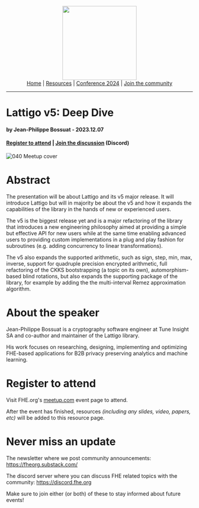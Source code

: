 <!-- Main header navigation -->
<p align="center">
  <img width="200" src="https://user-images.githubusercontent.com/5758427/180978488-db825482-5a58-4c7c-9589-c494a6f0be04.png"><br/>
  <a href="https://fhe-org.github.io">Home</a> | <a href="https://fhe-org.github.io/resources">Resources</a> | <a href="https://fhe-org.github.io/conferences/conference-2024/">Conference 2024</a> | <a href="https://fhe-org.github.io/community">Join the community</a>
</p>
<hr/>
<!-- /Main header navigation -->


# Lattigo v5: Deep Dive
#### by Jean-Philippe Bossuat - 2023.12.07
#### <a href="https://www.meetup.com/fhe-org/events/297373798/">Register to attend</a> | <!-- Video recording (Youtube) --> <!--| <a href="">Poster</a> (Github) |--> <a href="https://discord.fhe.org">Join the discussion</a> (Discord)

![040 Meetup cover](https://github.com/FHE-org/fhe-org.github.io/assets/37557436/3e114320-2623-4d90-8651-1beab1fb874e)

# Abstract

The presentation will be about Lattigo and its v5 major release. It will introduce Lattigo but will in majority be about the v5 and how it expands the capabilities of the library in the hands of new or experienced users.

The v5 is the biggest release yet and is a major refactoring of the library that introduces a new engineering philosophy aimed at providing a simple but effective API for new users while at the same time enabling advanced users to providing custom implementations in a plug and play fashion for subroutines (e.g. adding concurrency to linear transformations).

The v5 also expands the supported arithmetic, such as sign, step, min, max, inverse, support for quadruple precision encrypted arithmetic, full refactoring of the CKKS bootstrapping (a topic on its own), automorphism-based blind rotations, but also expands the supporting package of the library, for example by adding the the multi-interval Remez approximation algorithm.

# About the speaker

Jean-Philippe Bossuat is a cryptography software engineer at Tune Insight SA and co-author and maintainer of the Lattigo library.

His work focuses on researching, designing, implementing and optimizing FHE-based applications for B2B privacy preserving analytics and machine learning.

# Register to attend

Visit FHE.org's [meetup.com](https://www.meetup.com/fhe-org/events/297373798/) event page to attend.

After the event has finished, resources *(including any slides, video, papers, etc)* will be added to this resource page.

# Never miss an update

The newsletter where we post community announcements: https://fheorg.substack.com/

The discord server where you can discuss FHE related topics with the community: https://discord.fhe.org

Make sure to join either (or both) of these to stay informed about future events!
